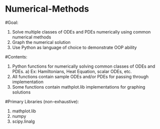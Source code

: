 # Numerical-Methods 
#Goal: 
  1) Solve multiple classes of ODEs and PDEs numerically using common numerical methods 
  2) Graph the numerical solution 
  2) Use Python as language of choice to demonstrate OOP ability
  
#Contents: 
  1) Python functions for numerically solving common classes of ODEs and PDEs. 
    a) Ex: Hamiltonians, Heat Equation, scalar ODEs, etc.
  2) All functions contain sample ODEs and/or PDEs for passing through implementation
  3) Some functions contain mathplot.lib implementations for graphing solutions 
  
#Primary Libraries (non-exhaustive): 
  1) mathplot.lib
  2) numpy 
  3) scipy.linalg
  
